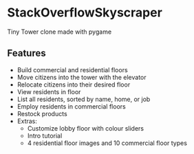 # StackOverflowSkyscraper
Tiny Tower clone made with pygame

## Features
- Build commercial and residential floors
- Move citizens into the tower with the elevator
- Relocate citizens into their desired floor
- View residents in floor
- List all residents, sorted by name, home, or job
- Employ residents in commercial floors
- Restock products
- Extras:
    - Customize lobby floor with colour sliders 
    - Intro tutorial
    - 4 residential floor images and 10 commercial floor types
